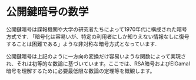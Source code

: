# 公開鍵暗号の数学

公開鍵暗号は諜報機関や大学の研究者たちによって1970年代に構成された暗号方式です. 「暗号化は容易いが、特定の利用者にしか知りえない情報なしに復号することは困難である」ような非対称な暗号方式となっています.

公開鍵暗号は上記のように一方向の変換だけ容易いような関数によって実現され、それは初等的な数論に基づいています。ここでは、RSA暗号およびElGamal暗号を理解するために必要最低限な数論の定理等を概観します。